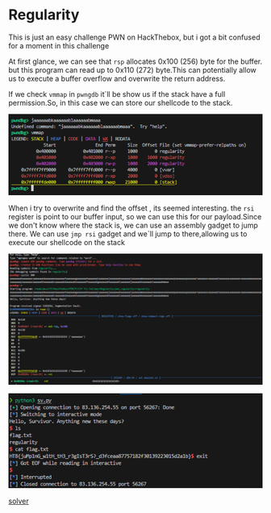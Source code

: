 # Regularity

This is just an easy challenge PWN on HackThebox, but i got a bit confused for a moment in this challenge

At first glance, we can see that `rsp` allocates 0x100 (256) byte for the buffer. but this program can read up to 0x110 (272) byte.This can potentially allow us to execute a buffer overflow and overwrite the return address.

If we check `vmmap` in `pwngdb` it`ll be show us if the stack have a full permission.So, in this case we can store our shellcode to the stack.

![vmmap](img/vmmap.png)


 When i try to overwrite and find the offset , its seemed interesting. the `rsi` register is point to our buffer input, so we can use this for our payload.Since we don't know where the stack is, we can use an assembly gadget to jump there. We can use `jmp rsi` gadget and we`ll jump to there,allowing us to execute our shellcode on the stack

![point to rsi](img/rsi.png)

![Owned flag](img/flag.png)

[solver](sv.py)